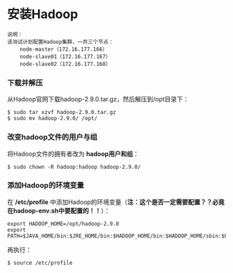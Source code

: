 安装Hadoop
=================================================================================
```
说明：
该测试计划配置Hadoop集群，一共三个节点：
    node-master（172.16.177.166）
    node-slave01（172.16.177.167）
    node-slave02（172.16.177.168）
```

### 下载并解压
从Hadoop官网下载hadoop-2.9.0.tar.gz，然后解压到/opt目录下：
```shell
$ sudo tar xzvf hadoop-2.9.0.tar.gz
$ sudo mv hadoop-2.9.0/ /opt/
```

### 改变hadoop文件的用户与组
将Hadoop文件的拥有者改为 **hadoop用户和组**：
```shell
$ sudo chown -R hadoop:hadoop hadoop-2.9.0/
```

### 添加Hadoop的环境变量
在 **/etc/profile** 中添加Hadoop的环境变量（**注：这个是否一定需要配置？？必竟在hadoop-env.sh中要配置的！！**）：
```shell
export HADOOP_HOME=/opt/hadoop-2.9.0
export PATH=$JAVA_HOME/bin:$JRE_HOME/bin:$HADOOP_HOME/bin:$HADOOP_HOME/sbin:$PATH
```
再执行：
```shell
$ source /etc/profile
```
